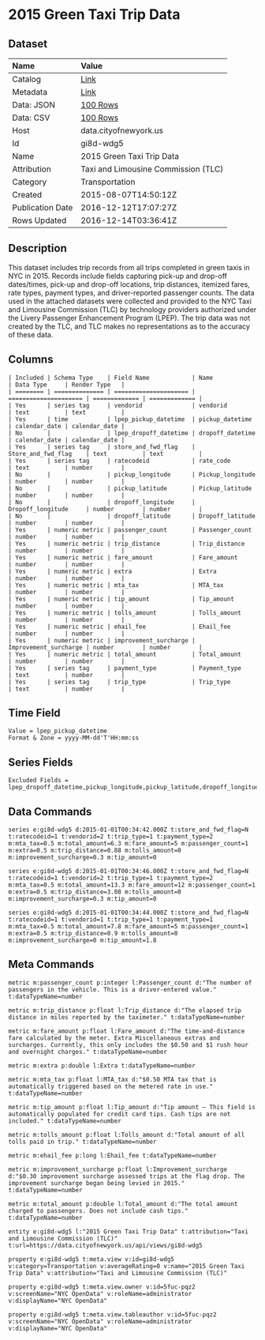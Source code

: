 # 2015 Green Taxi Trip Data

## Dataset

| Name | Value |
| :--- | :---- |
| Catalog | [Link](https://catalog.data.gov/dataset/2015-green-taxi-trip-data) |
| Metadata | [Link](https://data.cityofnewyork.us/api/views/gi8d-wdg5) |
| Data: JSON | [100 Rows](https://data.cityofnewyork.us/api/views/gi8d-wdg5/rows.json?max_rows=100) |
| Data: CSV | [100 Rows](https://data.cityofnewyork.us/api/views/gi8d-wdg5/rows.csv?max_rows=100) |
| Host | data.cityofnewyork.us |
| Id | gi8d-wdg5 |
| Name | 2015 Green Taxi Trip Data |
| Attribution | Taxi and Limousine Commission (TLC) |
| Category | Transportation |
| Created | 2015-08-07T14:50:12Z |
| Publication Date | 2016-12-12T17:07:27Z |
| Rows Updated | 2016-12-14T03:36:41Z |

## Description

This dataset includes trip records from all trips completed in green taxis in NYC in 2015. Records include fields capturing pick-up and drop-off dates/times, pick-up and drop-off locations, trip distances, itemized fares, rate types, payment types, and driver-reported passenger counts. The data used in the attached datasets were collected and provided to the NYC Taxi and Limousine Commission (TLC) by technology providers authorized under the Livery Passenger Enhancement Program (LPEP). The trip data was not created by the TLC, and TLC makes no representations as to the accuracy of these data.

## Columns

```ls
| Included | Schema Type    | Field Name            | Name                  | Data Type     | Render Type   |
| ======== | ============== | ===================== | ===================== | ============= | ============= |
| Yes      | series tag     | vendorid              | vendorid              | text          | text          |
| Yes      | time           | lpep_pickup_datetime  | pickup_datetime       | calendar_date | calendar_date |
| No       |                | lpep_dropoff_datetime | dropoff_datetime      | calendar_date | calendar_date |
| Yes      | series tag     | store_and_fwd_flag    | Store_and_fwd_flag    | text          | text          |
| Yes      | series tag     | ratecodeid            | rate_code             | text          | number        |
| No       |                | pickup_longitude      | Pickup_longitude      | number        | number        |
| No       |                | pickup_latitude       | Pickup_latitude       | number        | number        |
| No       |                | dropoff_longitude     | Dropoff_longitude     | number        | number        |
| No       |                | dropoff_latitude      | Dropoff_latitude      | number        | number        |
| Yes      | numeric metric | passenger_count       | Passenger_count       | number        | number        |
| Yes      | numeric metric | trip_distance         | Trip_distance         | number        | number        |
| Yes      | numeric metric | fare_amount           | Fare_amount           | number        | number        |
| Yes      | numeric metric | extra                 | Extra                 | number        | number        |
| Yes      | numeric metric | mta_tax               | MTA_tax               | number        | number        |
| Yes      | numeric metric | tip_amount            | Tip_amount            | number        | number        |
| Yes      | numeric metric | tolls_amount          | Tolls_amount          | number        | number        |
| Yes      | numeric metric | ehail_fee             | Ehail_fee             | number        | number        |
| Yes      | numeric metric | improvement_surcharge | Improvement_surcharge | number        | number        |
| Yes      | numeric metric | total_amount          | Total_amount          | number        | number        |
| Yes      | series tag     | payment_type          | Payment_type          | text          | number        |
| Yes      | series tag     | trip_type             | Trip_type             | text          | number        |
```

## Time Field

```ls
Value = lpep_pickup_datetime
Format & Zone = yyyy-MM-dd'T'HH:mm:ss
```

## Series Fields

```ls
Excluded Fields = lpep_dropoff_datetime,pickup_longitude,pickup_latitude,dropoff_longitude,dropoff_latitude
```

## Data Commands

```ls
series e:gi8d-wdg5 d:2015-01-01T00:34:42.000Z t:store_and_fwd_flag=N t:ratecodeid=1 t:vendorid=2 t:trip_type=1 t:payment_type=2 m:mta_tax=0.5 m:total_amount=6.3 m:fare_amount=5 m:passenger_count=1 m:extra=0.5 m:trip_distance=0.88 m:tolls_amount=0 m:improvement_surcharge=0.3 m:tip_amount=0

series e:gi8d-wdg5 d:2015-01-01T00:34:46.000Z t:store_and_fwd_flag=N t:ratecodeid=1 t:vendorid=2 t:trip_type=1 t:payment_type=2 m:mta_tax=0.5 m:total_amount=13.3 m:fare_amount=12 m:passenger_count=1 m:extra=0.5 m:trip_distance=3.08 m:tolls_amount=0 m:improvement_surcharge=0.3 m:tip_amount=0

series e:gi8d-wdg5 d:2015-01-01T00:34:44.000Z t:store_and_fwd_flag=N t:ratecodeid=1 t:vendorid=1 t:trip_type=1 t:payment_type=1 m:mta_tax=0.5 m:total_amount=7.8 m:fare_amount=5 m:passenger_count=1 m:extra=0.5 m:trip_distance=0.9 m:tolls_amount=0 m:improvement_surcharge=0 m:tip_amount=1.8
```

## Meta Commands

```ls
metric m:passenger_count p:integer l:Passenger_count d:"The number of passengers in the vehicle. This is a driver-entered value." t:dataTypeName=number

metric m:trip_distance p:float l:Trip_distance d:"The elapsed trip distance in miles reported by the taximeter." t:dataTypeName=number

metric m:fare_amount p:float l:Fare_amount d:"The time-and-distance fare calculated by the meter. Extra Miscellaneous extras and surcharges. Currently, this only includes the $0.50 and $1 rush hour and overnight charges." t:dataTypeName=number

metric m:extra p:double l:Extra t:dataTypeName=number

metric m:mta_tax p:float l:MTA_tax d:"$0.50 MTA tax that is automatically triggered based on the metered rate in use." t:dataTypeName=number

metric m:tip_amount p:float l:Tip_amount d:"Tip amount – This field is automatically populated for credit card tips. Cash tips are not included." t:dataTypeName=number

metric m:tolls_amount p:float l:Tolls_amount d:"Total amount of all tolls paid in trip." t:dataTypeName=number

metric m:ehail_fee p:long l:Ehail_fee t:dataTypeName=number

metric m:improvement_surcharge p:float l:Improvement_surcharge d:"$0.30 improvement surcharge assessed trips at the flag drop. The improvement surcharge began being levied in 2015." t:dataTypeName=number

metric m:total_amount p:double l:Total_amount d:"The total amount charged to passengers. Does not include cash tips." t:dataTypeName=number

entity e:gi8d-wdg5 l:"2015 Green Taxi Trip Data" t:attribution="Taxi and Limousine Commission (TLC)" t:url=https://data.cityofnewyork.us/api/views/gi8d-wdg5

property e:gi8d-wdg5 t:meta.view v:id=gi8d-wdg5 v:category=Transportation v:averageRating=0 v:name="2015 Green Taxi Trip Data" v:attribution="Taxi and Limousine Commission (TLC)"

property e:gi8d-wdg5 t:meta.view.owner v:id=5fuc-pqz2 v:screenName="NYC OpenData" v:roleName=administrator v:displayName="NYC OpenData"

property e:gi8d-wdg5 t:meta.view.tableauthor v:id=5fuc-pqz2 v:screenName="NYC OpenData" v:roleName=administrator v:displayName="NYC OpenData"
```